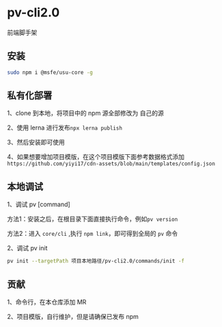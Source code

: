# pv-cli2.0
前端脚手架

## 安装

```bash
sudo npm i @msfe/usu-core -g
```

## 私有化部署

1、clone 到本地，将项目中的 npm 源全部修改为 自己的源

2、使用 lerna 进行发布`npx lerna publish`

3、然后安装即可使用

4、如果想要增加项目模版，在这个项目模版下面参考数据格式添加`https://github.com/yiyi17/cdn-assets/blob/main/templates/config.json`

## 本地调试
1、调试 pv [command]

方法1：安装之后，在根目录下面直接执行命令，例如`pv version`

方法2：进入 `core/cli` ,执行 `npm link`，即可得到全局的 `pv` 命令

2、调试 pv init

```bash
pv init --targetPath 项目本地路径/pv-cli2.0/commands/init -f
```

## 贡献

1、命令行，在本仓库添加 MR

2、项目模版，自行维护，但是请确保已发布 npm